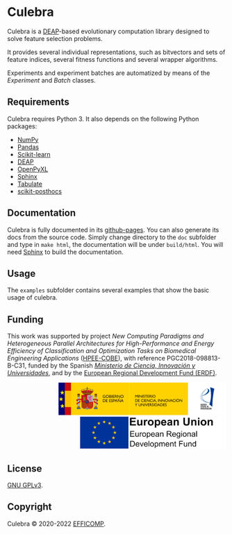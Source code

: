 # Culebra

Culebra is a [DEAP](https://deap.readthedocs.io/en/master/)-based evolutionary computation library designed to solve feature selection problems.

It provides several individual representations, such as bitvectors and sets of feature indices, several fitness functions and several wrapper algorithms.

Experiments and experiment batches are automatized by means of the *Experiment* and *Batch* classes.

## Requirements

Culebra requires Python 3. It also depends on the following Python packages:

* [NumPy](https://numpy.org/doc/stable/)
* [Pandas](https://pandas.pydata.org/docs/)
* [Scikit-learn](https://scikit-learn.org/stable/)
* [DEAP](https://deap.readthedocs.io/en/master/)
* [OpenPyXL](https://openpyxl.readthedocs.io/en/stable/)
* [Sphinx](https://www.sphinx-doc.org/en/master/)
* [Tabulate](https://pypi.org/project/tabulate/)
* [scikit-posthocs](https://scikit-posthocs.readthedocs.io/en/latest/)

## Documentation

Culebra is fully documented in its [github-pages](https://efficomp.github.io/culebra/). You can also generate its docs from the source code. Simply change directory to the `doc` subfolder and type in `make html`, the documentation will be under `build/html`. You will need [Sphinx](https://www.sphinx-doc.org/en/master/) to build the documentation.

## Usage

The `examples` subfolder contains several examples that show the basic usage of culebra.

## Funding

This work was supported by project *New Computing Paradigms and Heterogeneous Parallel Architectures for High-Performance and Energy Efficiency of Classification and Optimization Tasks on Biomedical Engineering Applications* ([HPEE-COBE](https://efficomp.ugr.es/research/projects/hpee-cobe/)), with reference PGC2018-098813-B-C31, funded by the Spanish [*Ministerio de Ciencia, Innovación y Universidades*](https://www.ciencia.gob.es/), and by the [European Regional Development Fund (ERDF)](https://ec.europa.eu/regional_policy/en/funding/erdf/).

<div style="text-align: right">
  <a href="https://www.ciencia.gob.es/">
    <img src="https://raw.githubusercontent.com/efficomp/culebra/master/doc/source/_static/micinu.png" height="75">
  </a>
  <a href="https://ec.europa.eu/regional_policy/en/funding/erdf/">
    <img src="https://raw.githubusercontent.com/efficomp/culebra/master/doc/source/_static/erdf.png" height="75">
  </a>
</div>


## License

[GNU GPLv3](https://www.gnu.org/licenses/gpl-3.0.md).

## Copyright

Culebra © 2020-2022 [EFFICOMP](https://efficomp.ugr.es).

